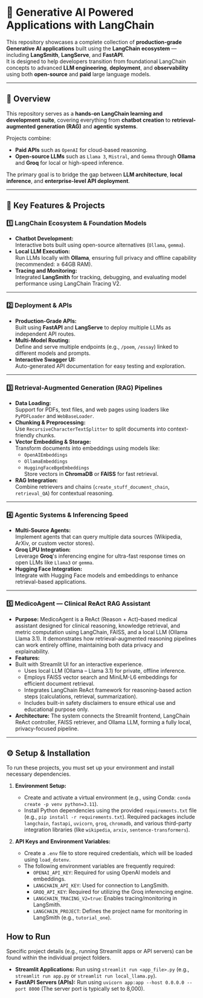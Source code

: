 # 🤖 Generative AI Powered Applications with LangChain

This repository showcases a complete collection of **production-grade Generative AI applications** built using the **LangChain ecosystem** — including **LangSmith**, **LangServe**, and **FastAPI**.  
It is designed to help developers transition from foundational LangChain concepts to advanced **LLM engineering**, **deployment**, and **observability** using both **open-source** and **paid** large language models.

---

## 🚀 Overview

This repository serves as a **hands-on LangChain learning and development suite**, covering everything from **chatbot creation** to **retrieval-augmented generation (RAG)** and **agentic systems**.

Projects combine:
- **Paid APIs** such as `OpenAI` for cloud-based reasoning.  
- **Open-source LLMs** such as `Llama 3`, `Mistral`, and `Gemma` through **Ollama** and **Groq** for local or high-speed inference.

The primary goal is to bridge the gap between **LLM architecture**, **local inference**, and **enterprise-level API deployment**.

---

## 🧠 Key Features & Projects

### 1️⃣ LangChain Ecosystem & Foundation Models
- **Chatbot Development:**  
  Interactive bots built using open-source alternatives (`Ollama`, `gemma`).
- **Local LLM Execution:**  
  Run LLMs locally with **Ollama**, ensuring full privacy and offline capability (recommended: ≥ 64GB RAM).
- **Tracing and Monitoring:**  
  Integrated **LangSmith** for tracking, debugging, and evaluating model performance using LangChain Tracing V2.

---

### 2️⃣ Deployment & APIs
- **Production-Grade APIs:**  
  Built using **FastAPI** and **LangServe** to deploy multiple LLMs as independent API routes.
- **Multi-Model Routing:**  
  Define and serve multiple endpoints (e.g., `/poem`, `/essay`) linked to different models and prompts.
- **Interactive Swagger UI:**  
  Auto-generated API documentation for easy testing and exploration.

---

### 3️⃣ Retrieval-Augmented Generation (RAG) Pipelines
- **Data Loading:**  
  Support for PDFs, text files, and web pages using loaders like `PyPDFLoader` and `WebBaseLoader`.
- **Chunking & Preprocessing:**  
  Use `RecursiveCharacterTextSplitter` to split documents into context-friendly chunks.
- **Vector Embedding & Storage:**  
  Transform documents into embeddings using models like:
  - `OpenAIEmbeddings`  
  - `OllamaEmbeddings`  
  - `HuggingFaceBgeEmbeddings`  
  Store vectors in **ChromaDB** or **FAISS** for fast retrieval.
- **RAG Integration:**  
  Combine retrievers and chains (`create_stuff_document_chain`, `retrieval_QA`) for contextual reasoning.

---

### 4️⃣ Agentic Systems & Inferencing Speed
- **Multi-Source Agents:**  
  Implement agents that can query multiple data sources (Wikipedia, ArXiv, or custom vector stores).
- **Groq LPU Integration:**  
  Leverage **Groq**'s inferencing engine for ultra-fast response times on open LLMs like `Llama3` or `gemma`.
- **Hugging Face Integration:**  
  Integrate with Hugging Face models and embeddings to enhance retrieval-based applications.

---
### 5️⃣ MedicoAgent — Clinical ReAct RAG Assistant
- **Purpose:**
MedicoAgent is a ReAct (Reason + Act)–based medical assistant designed for clinical reasoning, knowledge retrieval, and metric computation using LangChain, FAISS, and a local LLM (Ollama Llama 3.1).
It demonstrates how retrieval-augmented reasoning pipelines can work entirely offline, maintaining both data privacy and explainability.
- **Features:**
- Built with Streamlit UI for an interactive experience.
  - Uses local LLM (Ollama – Llama 3.1) for private, offline inference.
  - Employs FAISS vector search and MiniLM-L6 embeddings for efficient document retrieval.
  - Integrates LangChain ReAct framework for reasoning-based action steps (calculations, retrieval, summarization).
  - Includes built-in safety disclaimers to ensure ethical use and educational purpose only.
- **Architecture:**
The system connects the Streamlit frontend, LangChain ReAct controller, FAISS retriever, and Ollama LLM, forming a fully local, privacy-focused pipeline.
---

## ⚙️ Setup & Installation

To run these projects, you must set up your environment and install necessary dependencies.

1.  **Environment Setup:**
    *   Create and activate a virtual environment (e.g., using Conda: `conda create -p venv python=3.11`).
    *   Install Python dependencies using the provided `requirements.txt` file (e.g., `pip install -r requirements.txt`). Required packages include `langchain`, `fastapi`, `uvicorn`, `groq`, `chromadb`, and various third-party integration libraries (like `wikipedia`, `arxiv`, `sentence-transformers`).

2.  **API Keys and Environment Variables:**
    *   Create a `.env` file to store required credentials, which will be loaded using `load_dotenv`.
    *   The following environment variables are frequently required:
        *   `OPENAI_API_KEY`: Required for using OpenAI models and embeddings.
        *   `LANGCHAIN_API_KEY`: Used for connection to LangSmith.
        *   `GROQ_API_KEY`: Required for utilizing the Groq inferencing engine.
        *   `LANGCHAIN_TRACING_V2=true`: Enables tracing/monitoring in LangSmith.
        *   `LANGCHAIN_PROJECT`: Defines the project name for monitoring in LangSmith (e.g., `tutorial_one`).

## How to Run

Specific project details (e.g., running Streamlit apps or API servers) can be found within the individual project folders.

*   **Streamlit Applications:** Run using `streamlit run <app_file>.py` (e.g., `streamlit run app.py` or `streamlit run local_llama.py`).
*   **FastAPI Servers (APIs):** Run using `uvicorn app:app --host 0.0.0.0 --port 8000` (The server port is typically set to 8,000).
